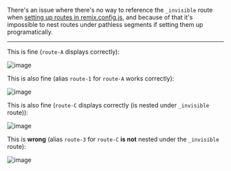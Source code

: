 There's an issue where there's no way to reference the `_invisible` route when [setting up routes in remix.config.js](https://github.com/grinkus-adapt/remix-repro_pathless-routes-in-config/blob/main/remix.config.js#L17), and because of that it's impossible to nest routes under pathless segments if setting them up programatically.

---

This is fine (`route-A` displays correctly):

![image](https://github.com/grinkus-adapt/remix-repro_pathless-routes-in-config/assets/12794717/b1069db2-c242-4ef8-8047-14f7dc300dd2)

This is also fine (alias `route-1` for `route-A` works correctly):

![image](https://github.com/grinkus-adapt/remix-repro_pathless-routes-in-config/assets/12794717/9a4de99c-333f-41e4-beb2-d4263adbfa30)

This is also fine (`route-C` displays correctly (is nested under `_invisible` route)):

![image](https://github.com/grinkus-adapt/remix-repro_pathless-routes-in-config/assets/12794717/ea75a9b5-398d-4ede-bc41-c18ff4bebfb3)

This is **wrong** (alias `route-3` for `route-C` **is not** nested under the `_invisible` route):

![image](https://github.com/grinkus-adapt/remix-repro_pathless-routes-in-config/assets/12794717/b6d0de17-ef8b-4a2b-85aa-fde3bd945cf5)
